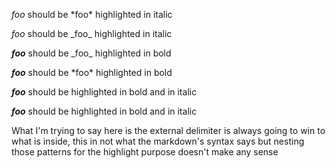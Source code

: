 
_*foo*_ should be \*foo* highlighted in italic

*_foo_* should be \_foo_ highlighted in italic

**_foo_** should be \_foo_ highlighted in bold

__*foo*__ should be \*foo* highlighted in bold

___foo___ should be highlighted in bold and in italic

***foo*** should be highlighted in bold and in italic

What I'm trying to say here is the external delimiter is always going to win to what is inside, this in not what the markdown's syntax says but nesting those patterns for the highlight purpose doesn't make any sense

